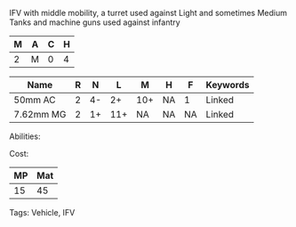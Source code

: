 IFV with middle mobility, a turret used against Light and sometimes Medium Tanks and machine guns used against infantry 

| M   | A   | C   | H   |
| --- | --- | --- | --- |
| 2   | M   | 0   | 4   |

| Name      | R   | N   | L   | M   | H   | F   | Keywords |
| --------- | --- | --- | --- | --- | --- | --- | -------- |
| 50mm AC   | 2   | 4-  | 2+  | 10+ | NA  | 1   | Linked   |
| 7.62mm MG | 2   | 1+  | 11+ | NA  | NA  | NA  | Linked   |

Abilities:



Cost:

| MP  | Mat |
| --- | --- |
| 15  | 45  |


Tags:
Vehicle, IFV